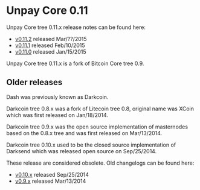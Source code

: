Unpay Core 0.11
==================

Unpay Core tree 0.11.x release notes can be found here:

- [v0.11.2](release-notes/unpay/release-notes-0.11.2.md) released Mar/??/2015
- [v0.11.1](release-notes/unpay/release-notes-0.11.1.md) released Feb/10/2015
- [v0.11.0](release-notes/unpay/release-notes-0.11.0.md) released Jan/15/2015

Unpay Core tree 0.11.x is a fork of Bitcoin Core tree 0.9.


Older releases
--------------

Dash was previously known as Darkcoin.

Darkcoin tree 0.8.x was a fork of Litecoin tree 0.8, original name was XCoin
which was first released on Jan/18/2014.

Darkcoin tree 0.9.x was the open source implementation of masternodes based on
the 0.8.x tree and was first released on Mar/13/2014.

Darkcoin tree 0.10.x used to be the closed source implementation of Darksend
which was released open source on Sep/25/2014.

These release are considered obsolete. Old changelogs can be found here:

- [v0.10.x](release-notes/unpay/release-notes-0.10.0.md) released Sep/25/2014
- [v0.9.x](release-notes/unpay/release-notes-0.9.0.md) released Mar/13/2014
